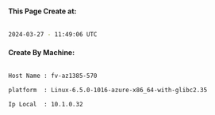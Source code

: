 
   
#### This Page Create at:

```bash

2024-03-27 - 11:49:06 UTC

```

#### Create By Machine:

```bash

Host Name : fv-az1385-570

platform  : Linux-6.5.0-1016-azure-x86_64-with-glibc2.35

Ip Local  : 10.1.0.32

```

